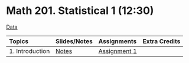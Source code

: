# Math 201. Statistical 1 (12:30)

[Data](data/data.html)


|Topics| Slides/Notes |Assignments |Extra Credits | 
|:---|:---|:---|:---|
|1. Introduction| [Notes](slides/1_notes.pdf) |[Assignment 1](assignments/assignment1.pdf) | |


 
